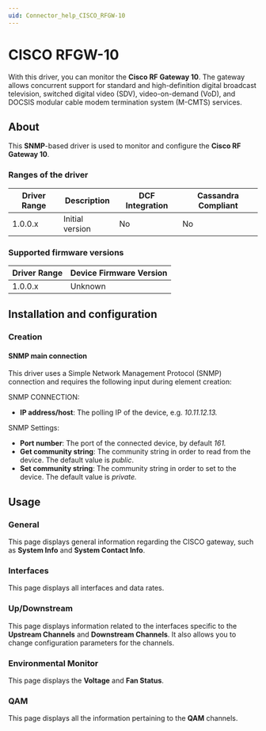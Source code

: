 ```yaml
---
uid: Connector_help_CISCO_RFGW-10
---
```


# CISCO RFGW-10

With this driver, you can monitor the **Cisco RF Gateway 10**. The gateway allows concurrent support for standard and high-definition digital broadcast television, switched digital video (SDV), video-on-demand (VoD), and DOCSIS modular cable modem termination system (M-CMTS) services.

## About

This **SNMP**-based driver is used to monitor and configure the **Cisco RF Gateway 10**.

### Ranges of the driver

| **Driver Range** | **Description** | **DCF Integration** | **Cassandra Compliant** |
|------------------|-----------------|---------------------|-------------------------|
| 1.0.0.x          | Initial version | No                  | No                      |

### Supported firmware versions

| **Driver Range** | **Device Firmware Version** |
|------------------|-----------------------------|
| 1.0.0.x          | Unknown                     |

## Installation and configuration

### Creation

#### SNMP main connection

This driver uses a Simple Network Management Protocol (SNMP) connection and requires the following input during element creation:

SNMP CONNECTION:

- **IP address/host**: The polling IP of the device, e.g. *10.11.12.13.*

SNMP Settings:

- **Port number**: The port of the connected device, by default *161.*
- **Get community string**: The community string in order to read from the device. The default value is *public*.
- **Set community string**: The community string in order to set to the device. The default value is *private.*

## Usage

### General

This page displays general information regarding the CISCO gateway, such as **System Info** and **System Contact Info**.

### Interfaces

This page displays all interfaces and data rates.

### Up/Downstream

This page displays information related to the interfaces specific to the **Upstream Channels** and **Downstream Channels**. It also allows you to change configuration parameters for the channels.

### Environmental Monitor

This page displays the **Voltage** and **Fan Status**.

### QAM

This page displays all the information pertaining to the **QAM** channels.
